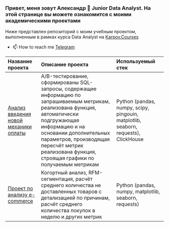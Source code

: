 ### Привет, меня зовут Александр 👋 Junior Data Analyst. На этой странице вы можете ознакомится с моими академическими проектами
Ниже представлен репозиторий с моим учебным проектом, выполненным в рамках курса Data Analyst на [Karpov.Courses](https://karpov.courses/)

- 📫 How to reach me [Telegram](https://t.me/quentinquarantino)

Название проекта | 	Описание проекта | 	Используемый стек
:----|:----------|:--------
[Анализ введения новой механики оплаты](https://github.com/alexandr111zzz/new_payment_mechanics/blob/main/final_project.ipynb) | A/B-тестирование, сформированы SQL-запросы, содержащие информацию по запрашиваемым метрикам, реализована функция, автоматически подгружающая информацию и на основании дополнительных параметров, производящая пересчёт метрик реализована функция, строящая графики по получаемым метрикам | Python (pandas, numpy, scipy, pingouin, matplotlib, seaborn, requests), ClickHouse
[Проект по анализу e-commerce](https://github.com/alexandr111zzz/e-commerce-analysis/blob/main/first_project_bayagantaev.ipynb) | Когортный анализ, RFM-сегментация, расчёт среднего количества не доставленных товаров с детализацией по причинам, расчёт среднего количества покупок в неделю и других метрик | Python (pandas, numpy, matplotlib, seaborn, requests)
<!---
alexandr111zzz/alexandr111zzz is a ✨ special ✨ repository because its `README.md` (this file) appears on your GitHub profile.
You can click the Preview link to take a look at your changes.
--->
